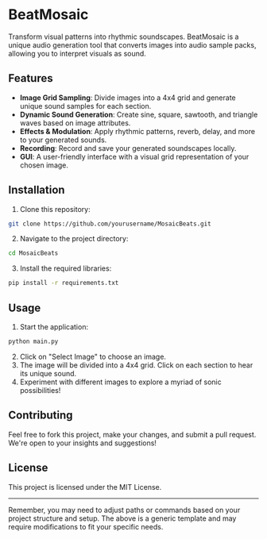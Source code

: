 
# BeatMosaic

Transform visual patterns into rhythmic soundscapes. BeatMosaic is a unique audio generation tool that converts images into audio sample packs, allowing you to interpret visuals as sound.


## Features

- **Image Grid Sampling**: Divide images into a 4x4 grid and generate unique sound samples for each section.
- **Dynamic Sound Generation**: Create sine, square, sawtooth, and triangle waves based on image attributes.
- **Effects & Modulation**: Apply rhythmic patterns, reverb, delay, and more to your generated sounds.
- **Recording**: Record and save your generated soundscapes locally.
- **GUI**: A user-friendly interface with a visual grid representation of your chosen image.

## Installation

1. Clone this repository:
```bash
git clone https://github.com/yourusername/MosaicBeats.git
```

2. Navigate to the project directory:
```bash
cd MosaicBeats
```

3. Install the required libraries:
```bash
pip install -r requirements.txt
```

## Usage

1. Start the application:
```bash
python main.py
```

2. Click on "Select Image" to choose an image.
3. The image will be divided into a 4x4 grid. Click on each section to hear its unique sound.
4. Experiment with different images to explore a myriad of sonic possibilities!

## Contributing

Feel free to fork this project, make your changes, and submit a pull request. We're open to your insights and suggestions!

## License

This project is licensed under the MIT License.

---

Remember, you may need to adjust paths or commands based on your project structure and setup. The above is a generic template and may require modifications to fit your specific needs.
